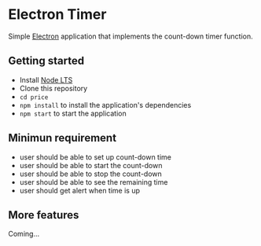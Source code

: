 # Electron Timer

Simple [Electron](http://electron.atom.io) application that implements the count-down timer function.

## Getting started

- Install [Node LTS](https://nodejs.org)
- Clone this repository
- `cd price`
- `npm install` to install the application's dependencies
- `npm start` to start the application

## Minimun requirement

- user should be able to set up count-down time
- user should be able to start the count-down
- user should be able to stop the count-down
- user should be able to see the remaining time
- user should get alert when time is up

## More features

Coming...

